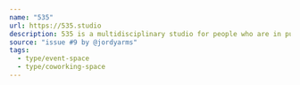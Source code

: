 ```yaml
---
name: "535"
url: https://535.studio
description: 535 is a multidisciplinary studio for people who are in pursuit of excellence of their craft.
source: "issue #9 by @jordyarms"
tags:
  - type/event-space
  - type/coworking-space
---
```

